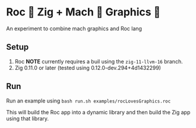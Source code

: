 
# Roc 💜 Zig + Mach 🟰 Graphics 🎉

An experiment to combine mach graphics and Roc lang

## Setup 

1. Roc **NOTE** currently requires a buil using the `zig-11-llvm-16` branch.
2. Zig 0.11.0 or later (tested using 0.12.0-dev.294+4d1432299)

## Run

Run an example using `bash run.sh examples/rocLovesGraphics.roc`

This will build the Roc app into a dynamic library and then build the Zig app using that library.
